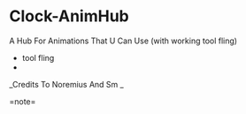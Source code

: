 # Clock-AnimHub
A Hub For Animations That U Can Use (with working tool fling)
- tool fling
- 


_Credits To Noremius And Sm _

=note=
